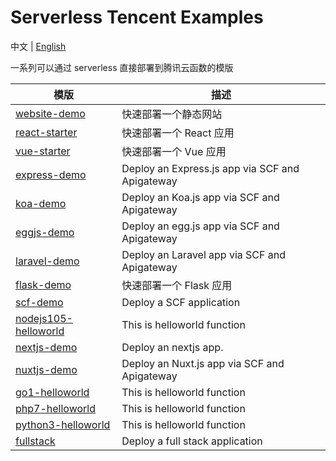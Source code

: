 # Serverless Tencent Examples

中文 | [English](./README.en.md)

一系列可以通过 serverless 直接部署到腾讯云函数的模版

| 模版 | 描述 |
| --- | --- |
| [website-demo](./website-demo) | 快速部署一个静态网站 |
| [react-starter](./react-starter) | 快速部署一个 React 应用 |
| [vue-starter](./vue-starter) | 快速部署一个 Vue 应用 |
| [express-demo](./express-demo) | Deploy an Express.js app via SCF and Apigateway |
| [koa-demo](./koa-demo) | Deploy an Koa.js app via SCF and Apigateway |
| [eggjs-demo](./egg-demo) | Deploy an egg.js app via SCF and Apigateway |
| [laravel-demo](./laravel-demo) | Deploy an Laravel app via SCF and Apigateway |
| [flask-demo](./flask-demo) | 快速部署一个 Flask 应用 |
| [scf-demo](./scf-demo) | Deploy a SCF application |
| [nodejs105-helloworld](./nodejs105-helloworld) | This is helloworld function |
| [nextjs-demo](./nextjs-demo) | Deploy an nextjs app. |
| [nuxtjs-demo](./nuxtjs-demo) | Deploy an Nuxt.js app via SCF and Apigateway |
| [go1-helloworld](./go1-helloworld) | This is helloworld function |
| [php7-helloworld](./php7-helloworld) | This is helloworld function |
| [python3-helloworld](./python3-helloworld) | This is helloworld function |
| [fullstack](./fullstack) | Deploy a full stack application |
